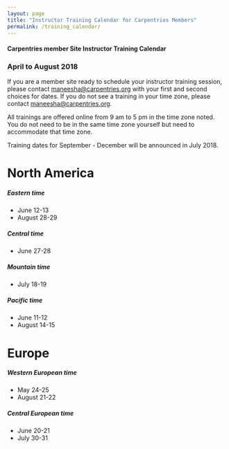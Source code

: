 ```yaml
---
layout: page
title: "Instructor Training Calendar for Carpentries Members"
permalink: /training_calendar/
---
```



#### Carpentries member Site Instructor Training Calendar
###  April to August 2018


If you are a member site ready to schedule your instructor training session, please contact maneesha@carpentries.org with your first and second choices for dates.  If you do not see a training in your time zone, please contact maneesha@carpentries.org.

All trainings are offered online from 9 am to 5 pm in the time zone noted.  You do not need to be in the same time zone yourself but need to accommodate that time zone. 

Training dates for September - December will be announced in July 2018.

# North America

##### Eastern time
* June 12-13
* August 28-29

##### Central time
* June 27-28

##### Mountain time
* July 18-19

##### Pacific time
* June 11-12
* August 14-15

# Europe

##### Western European time
* May 24-25
* August 21-22

##### Central European time
* June 20-21
* July 30-31


